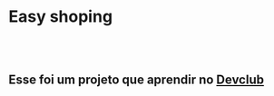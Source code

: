 <h1>Easy shoping</h1>
<br>
<br>
<h2>Esse foi um projeto que aprendir no <a href="https://Rodolfomorri.com.br/Devclub">Devclub</a></h2>
